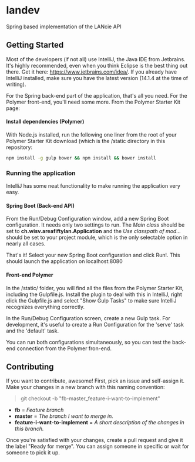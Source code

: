 # landev
Spring based implementation of the LANcie API

## Getting Started
Most of the developers (if not all) use IntelliJ, the Java IDE from Jetbrains. It's highly recommended, even when you think Eclipse is the best thing out there. Get it here: https://www.jetbrains.com/idea/. If you already have IntelliJ installed, make sure you have the latest version (14.1.4 at the time of writing).

For the Spring back-end part of the application, that's all you need. For the Polymer front-end, you'll need some more. From the Polymer Starter Kit page:

#### Install dependencies (Polymer)

With Node.js installed, run the following one liner from the root of your Polymer Starter Kit download (which is the /static directory in this repository:

```sh
npm install -g gulp bower && npm install && bower install
```

### Running the application
IntelliJ has some neat functionality to make running the application very easy. 

#### Spring Boot (Back-end API)
From the Run/Debug Configuration window, add a new Spring Boot configuration. It needs only two settings to run. The *Main class* should be set to **ch.wisv.areafiftylan.Application** and the *Use classpath of mod...* should be set to your project module, which is the only selectable option in nearly all cases. 

That's it! Select your new Spring Boot configuration and click Run!. This should launch the application on localhost:8080

#### Front-end Polymer
In the /static/ folder, you will find all the files from the Polymer Starter Kit, including the Gulpfile.js. Install the plugin to deal with this in IntelliJ, right click the Gulpfile.js and select "Show Gulp Tasks" to make sure IntelliJ recognizes everything correctly. 

In the Run/Debug Configuration screen, create a new Gulp task. For development, it's useful to create a Run Configuration for the 'serve' task and the 'default' task. 

You can run both configurations simultaneously, so you can test the back-end connection from the Polymer fron-end.

## Contributing
If you want to contribute, awesome! First, pick an issue and self-assign it. Make your changes in a new branch with 
this naming convention: 

> git checkout -b "fb-master_feature-i-want-to-implement"

* **fb** = *Feature branch*
* **master** = *The branch I want to merge in.*
* **feature-i-want-to-implement** = *A short description of the changes in this branch.*

Once you're satisfied with your changes, create a pull request and give it the label "Ready for merge". You can assign someone in specific or wait for someone to pick it up. 
